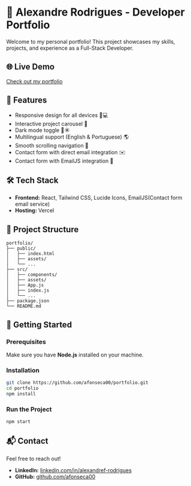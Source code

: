 # 🚀 Alexandre Rodrigues - Developer Portfolio

Welcome to my personal portfolio! This project showcases my skills, projects, and experience as a Full-Stack Developer.

## 🌐 Live Demo
[Check out my portfolio](https://portfolioalexandre-wine.vercel.app/)

## 📌 Features
- Responsive design for all devices 📱💻
- Interactive project carousel 🎠
- Dark mode toggle 🌙☀️
- Multilingual support (English & Portuguese) 🌎
- Smooth scrolling navigation 🔄
- Contact form with direct email integration ✉️
- Contact form with EmailJS integration 📧

## 🛠️ Tech Stack
- **Frontend:** React, Tailwind CSS, Lucide Icons, EmailJS(Contact form email service)
- **Hosting:** Vercel

## 📂 Project Structure
```
portfolio/
├── public/
│   ├── index.html
│   ├── assets/
│   └── ...
├── src/
│   ├── components/
│   ├── assets/
│   ├── App.js
│   ├── index.js
│   └── ...
├── package.json
└── README.md
```

## 🚀 Getting Started
### Prerequisites
Make sure you have **Node.js** installed on your machine.

### Installation
```sh
git clone https://github.com/afonseca00/portfolio.git
cd portfolio
npm install
```

### Run the Project
```sh
npm start
```

## 📬 Contact
Feel free to reach out!
- **LinkedIn:** [linkedin.com/in/alexandref-rodrigues](https://www.linkedin.com/in/alexandref-rodrigues/)
- **GitHub:** [github.com/afonseca00](https://github.com/afonseca00)